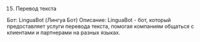 15. Перевод текста

Бот: LinguaBot (Лингуа Бот)
Описание: LinguaBot - бот, который предоставляет услуги перевода текста, помогая компаниям общаться с клиентами и партнерами на разных языках.